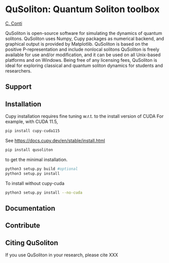 QuSoliton: Quantum Soliton toolbox
==================================

[C. Conti](https://github.com/nonlinearxwaves)

QuSoliton is open-source software for simulating the dynamics of quantum solitons.
QuSoliton uses Numpy, Cupy packages as numerical backend, and graphical output is provided by Matplotlib.
QuSoliton is based on the positive P-representation and include nonlocal solitons
QuSoliton is freely available for use and/or modification, and it can be used on all Unix-based platforms and on Windows.
Being free of any licensing fees, QuSoliton is ideal for exploring classical and quantum soliton dynamics for students and researchers.

Support
-------


Installation
------------
Cupy installation requires fine tuning w.r.t. to the install version of CUDA
For example, with CUDA 11.5,
```bash
pip install cupy-cuda115
```
See https://docs.cupy.dev/en/stable/install.html


```bash
pip install qusoliton
```

to get the minimal installation.

```bash
python3 setup.py build #optional
python3 setup.py install
```

To install without cupy-cuda

```bash
python3 setup.py install --no-cuda
```



Documentation
-------------


Contribute
----------


Citing QuSoliton
------------

If you use QuSoliton in your research, please cite XXX
